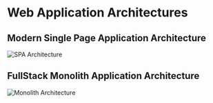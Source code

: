 # Web Application Architectures

## Modern Single Page Application Architecture

![SPA Architecture](https://media.git.generalassemb.ly/user/17300/files/bb650680-201e-11eb-8e3e-c29d46a16d22)


## FullStack Monolith Application Architecture

![Monolith Architecture](https://media.git.generalassemb.ly/user/17300/files/1ea36880-2020-11eb-89fe-d3326a9c2011)
